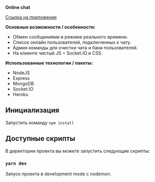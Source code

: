 **Online chat**  

[Ссылка на приложение](https://chat-alexsfv.herokuapp.com)  

__Основные возможности / особенности:__  

+ Обмен сообщениями в режиме реального времени.
+ Список онлайн пользователей, подключенных к чату.
+ Админ команды для очистки чата и бана пользователей.
+ На клиенте чистый JS + Socket.IO и CSS.


**Использованные технологии / пакеты:**  

- NodeJS
- Express
- MongoDB
- Socket.IO
- Heroku


## Инициализация  

Запустить команду `npm install`  

## Доступные скрипты  

В директории проекта вы можете запустить следующие скрипты:  

### `yarn dev`  

Запуск проекта в development mode с nodemon.<br />  